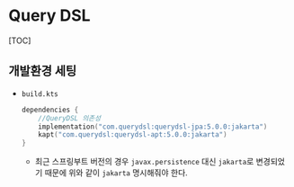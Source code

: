 # Query DSL

[TOC]

## 개발환경 세팅

- `build.kts`

  ```kotlin
  dependencies {
      //QueryDSL 의존성
      implementation("com.querydsl:querydsl-jpa:5.0.0:jakarta")
      kapt("com.querydsl:querydsl-apt:5.0.0:jakarta")
  }
  ```

  - 최근 스프링부트 버전의 경우 `javax.persistence` 대신 `jakarta`로 변경되었기 때문에 위와 같이 `jakarta` 명시해줘야 한다.